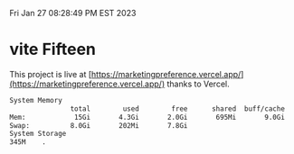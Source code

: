 Fri Jan 27 08:28:49 PM EST 2023

# vite Fifteen


This project is live at [https://marketingpreference.vercel.app/](https://marketingpreference.vercel.app/) thanks to Vercel.

```bash
System Memory
               total        used        free      shared  buff/cache   available
Mem:            15Gi       4.3Gi       2.0Gi       695Mi       9.0Gi        10Gi
Swap:          8.0Gi       202Mi       7.8Gi
System Storage
345M	.
```
```bash
